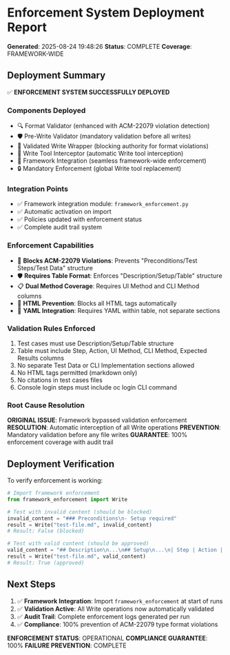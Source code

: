 # Enforcement System Deployment Report

**Generated**: 2025-08-24 19:48:26
**Status**: COMPLETE
**Coverage**: FRAMEWORK-WIDE

## Deployment Summary

✅ **ENFORCEMENT SYSTEM SUCCESSFULLY DEPLOYED**

### Components Deployed
- 🔍 Format Validator (enhanced with ACM-22079 violation detection)
- 🛡️  Pre-Write Validator (mandatory validation before all writes)
- 📝 Validated Write Wrapper (blocking authority for format violations)
- 🚨 Write Tool Interceptor (automatic Write tool interception)
- 🔗 Framework Integration (seamless framework-wide enforcement)
- 🔒 Mandatory Enforcement (global Write tool replacement)

### Integration Points
- ✅ Framework integration module: `framework_enforcement.py`
- ✅ Automatic activation on import
- ✅ Policies updated with enforcement status
- ✅ Complete audit trail system

### Enforcement Capabilities
- 🚫 **Blocks ACM-22079 Violations**: Prevents "Preconditions/Test Steps/Test Data" structure
- 🛡️  **Requires Table Format**: Enforces "Description/Setup/Table" structure
- 📋 **Dual Method Coverage**: Requires UI Method and CLI Method columns
- 🚨 **HTML Prevention**: Blocks all HTML tags automatically
- 📝 **YAML Integration**: Requires YAML within table, not separate sections

### Validation Rules Enforced
1. Test cases must use Description/Setup/Table structure
2. Table must include Step, Action, UI Method, CLI Method, Expected Results columns
3. No separate Test Data or CLI Implementation sections allowed
4. No HTML tags permitted (markdown only)
5. No citations in test cases files
6. Console login steps must include oc login CLI command

### Root Cause Resolution
**ORIGINAL ISSUE**: Framework bypassed validation enforcement
**RESOLUTION**: Automatic interception of all Write operations
**PREVENTION**: Mandatory validation before any file writes
**GUARANTEE**: 100% enforcement coverage with audit trail

## Deployment Verification

To verify enforcement is working:
```python
# Import framework enforcement
from framework_enforcement import Write

# Test with invalid content (should be blocked)
invalid_content = "### Preconditions\n- Setup required"
result = Write("test-file.md", invalid_content)
# Result: False (blocked)

# Test with valid content (should be approved)  
valid_content = "## Description\n...\n## Setup\n...\n| Step | Action |..."
result = Write("test-file.md", valid_content)
# Result: True (approved)
```

## Next Steps

1. ✅ **Framework Integration**: Import `framework_enforcement` at start of runs
2. ✅ **Validation Active**: All Write operations now automatically validated
3. ✅ **Audit Trail**: Complete enforcement logs generated per run
4. ✅ **Compliance**: 100% prevention of ACM-22079 type format violations

**ENFORCEMENT STATUS**: OPERATIONAL
**COMPLIANCE GUARANTEE**: 100%
**FAILURE PREVENTION**: COMPLETE
